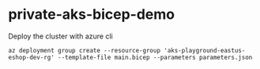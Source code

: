 # private-aks-bicep-demo

Deploy the cluster with azure cli

`
az deployment group create --resource-group 'aks-playground-eastus-eshop-dev-rg' --template-file main.bicep --parameters parameters.json
`
